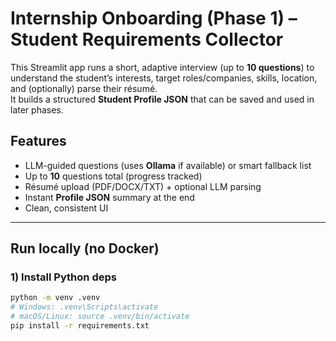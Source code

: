 # Internship Onboarding (Phase 1) – Student Requirements Collector

This Streamlit app runs a short, adaptive interview (up to **10 questions**) to understand the student’s interests, target roles/companies, skills, location, and (optionally) parse their résumé.  
It builds a structured **Student Profile JSON** that can be saved and used in later phases.

## Features
- LLM-guided questions (uses **Ollama** if available) or smart fallback list
- Up to **10** questions total (progress tracked)
- Résumé upload (PDF/DOCX/TXT) + optional LLM parsing
- Instant **Profile JSON** summary at the end
- Clean, consistent UI

---

## Run locally (no Docker)

### 1) Install Python deps
```bash
python -m venv .venv
# Windows: .venv\Scripts\activate
# macOS/Linux: source .venv/bin/activate
pip install -r requirements.txt
